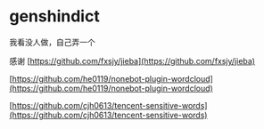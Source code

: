 # genshindict
我看没人做，自己弄一个






感谢
[https://github.com/fxsjy/jieba](https://github.com/fxsjy/jieba)

[https://github.com/he0119/nonebot-plugin-wordcloud](https://github.com/he0119/nonebot-plugin-wordcloud)

[https://github.com/cjh0613/tencent-sensitive-words](https://github.com/cjh0613/tencent-sensitive-words)
